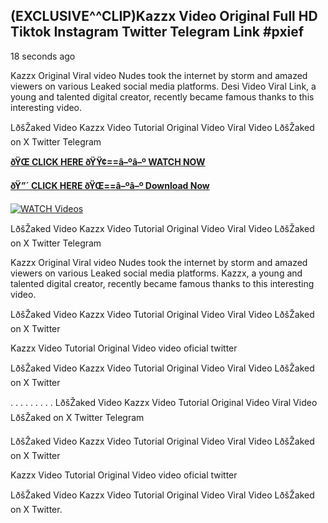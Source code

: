 ## (EXCLUSIVE^^CLIP)Kazzx Video Original Full HD Tiktok Instagram Twitter Telegram Link #pxief

18 seconds ago

Kazzx Original Viral video Nudes took the internet by storm and amazed viewers on various Leaked social media platforms. Desi Video Viral Link, a young and talented digital creator, recently became famous thanks to this interesting video.

LðšŽaked Video Kazzx Video Tutorial Original Video Viral Video LðšŽaked on X Twitter Telegram

**[ðŸŒ CLICK HERE ðŸŸ¢==â–ºâ–º WATCH NOW](https://clips-mediaa.blogspot.com/2025/02/video-viral-download.html)**

**[ðŸ”´ CLICK HERE ðŸŒ==â–ºâ–º Download Now](https://clips-mediaa.blogspot.com/2025/02/video-viral-download.html)**

[![WATCH Videos](https://i.imgur.com/dJHk4Zq.gif)](https://clips-mediaa.blogspot.com/2025/02/video-viral-download.html)

LðšŽaked Video Kazzx Video Tutorial Original Video Viral Video LðšŽaked on X Twitter Telegram

Kazzx Original Viral video Nudes took the internet by storm and amazed viewers on various Leaked social media platforms. Kazzx, a young and talented digital creator, recently became famous thanks to this interesting video.

LðšŽaked Video Kazzx Video Tutorial Original Video Viral Video LðšŽaked on X Twitter

Kazzx Video Tutorial Original Video video oficial twitter

LðšŽaked Video Kazzx Video Tutorial Original Video Viral Video LðšŽaked on X Twitter

. . . . . . . . . LðšŽaked Video Kazzx Video Tutorial Original Video Viral Video LðšŽaked on X Twitter Telegram

LðšŽaked Video Kazzx Video Tutorial Original Video Viral Video LðšŽaked on X Twitter

Kazzx Video Tutorial Original Video video oficial twitter

LðšŽaked Video Kazzx Video Tutorial Original Video Viral Video LðšŽaked on X Twitter.